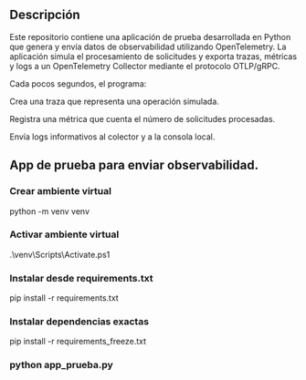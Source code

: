 ## Descripción

Este repositorio contiene una aplicación de prueba desarrollada en Python que genera y envía datos de observabilidad utilizando OpenTelemetry.
La aplicación simula el procesamiento de solicitudes y exporta trazas, métricas y logs a un OpenTelemetry Collector mediante el protocolo OTLP/gRPC.

Cada pocos segundos, el programa:

Crea una traza que representa una operación simulada.

Registra una métrica que cuenta el número de solicitudes procesadas.

Envía logs informativos al colector y a la consola local.

## App de prueba para enviar observabilidad.

### Crear ambiente virtual

python -m venv venv

### Activar ambiente virtual

.\venv\Scripts\Activate.ps1

### Instalar desde requirements.txt

pip install -r requirements.txt

### Instalar dependencias exactas

pip install -r requirements_freeze.txt

### python app_prueba.py
